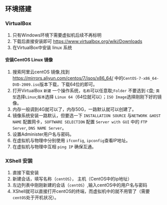 ## 环境搭建

### VirtualBox
1. 只有Windows环境下需要虚拟机后续不再标明
2. 下载后直接安装即可 https://www.virtualbox.org/wiki/Downloads
3. 在VirtualBox中安装 linux 系统
#### 安装CentOS Linux 镜像
1. 搜索阿里云centOS 镜像,找到 https://mirrors.aliyun.com/centos/7/isos/x86_64/ 中的`CentOS-7-x86_64-DVD-2009.iso`版本下载，下载64位的即可。
2. 打开VirtualBox `新建` 一个操作系统，`名称`可以任意取;`Folder` 不要选到 `C`盘; `类型`选择`Linux`;`版本`选择 `Linux 64`（64位就可以）；`ISO Image`选择刚刚下好的镜像。
3. 内存一般调到4G就可以了，内存50G，一路默认就可以创建了。
4. 镜像系统安装一路默认，但要选一下 `INSTALLATION SOURCE` 与`NETWORK &HOST NAME` 配置网卡，`SOFTWARE SELECTION` 配置 `Server with GUI` 中的 `FTP Server`, `DNS NAME Server`。
5. 设置Administer用户名与密码。
6. 在虚拟机与物理中分别使用 `ifconfig`, `ipconfig`查看IP地址。
7. 在虚拟机与物理中互相 `ping IP` 确保互通。

### XShell 安装
1. 直接下载安装
2. 新建会话，填写名称（`centOS`）， 主机（CentOS中的ip地址）
3. 左边列表中刚刚新建的会话（`centOS`）,输入centOS中的用户名与密码
4. XShell就可以直接打开centOS的终端，而虚拟机中的就不用管了（需要`centOS`处于开机状况）。